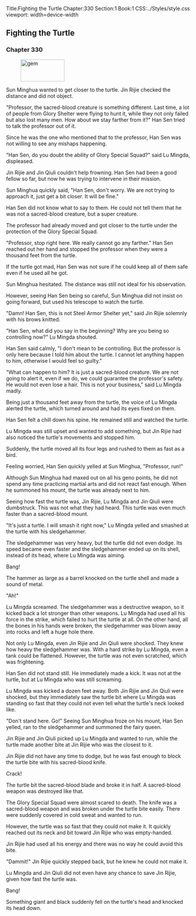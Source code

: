 Title:Fighting the Turtle 
Chapter:330 
Section:1 
Book:1 
CSS:../Styles/style.css 
viewport: width=device-width
  
## Fighting the Turtle
### Chapter 330 
<figure>
	<img src="../Images/gem.gif" alt="gem" id="gem" width="120" height="60" />
</figure>
  

  
  Sun Minghua wanted to get closer to the turtle. Jin Rijie checked the distance and did not object.

"Professor, the sacred-blood creature is something different. Last time, a lot of people from Glory Shelter were flying to hunt it, while they not only failed but also lost many men. How about we stay farther from it?" Han Sen tried to talk the professor out of it.

Since he was the one who mentioned that to the professor, Han Sen was not willing to see any mishaps happening.

"Han Sen, do you doubt the ability of Glory Special Squad?" said Lu Mingda, displeased.

Jin Rijie and Jin Qiuli couldn't help frowning. Han Sen had been a good fellow so far, but now he was trying to intervene in their mission.

Sun Minghua quickly said, "Han Sen, don't worry. We are not trying to approach it, just get a bit closer. It will be fine."

Han Sen did not know what to say to them. He could not tell them that he was not a sacred-blood creature, but a super creature.

The professor had already moved and got closer to the turtle under the protection of the Glory Special Squad.

"Professor, stop right here. We really cannot go any farther." Han Sen reached out her hand and stopped the professor when they were a thousand feet from the turtle.

If the turtle got mad, Han Sen was not sure if he could keep all of them safe even if he used all he got.

Sun Minghua hesitated. The distance was still not ideal for his observation.

However, seeing Han Sen being so careful, Sun Minghua did not insist on going forward, but used his telescope to watch the turtle.

"Damn! Han Sen, this is not Steel Armor Shelter yet," said Jin Rijie solemnly with his brows knitted.

"Han Sen, what did you say in the beginning? Why are you being so controlling now?" Lu Mingda shouted.

Han Sen said calmly, "I don't mean to be controlling. But the professor is only here because I told him about the turtle. I cannot let anything happen to him, otherwise I would feel so guilty."

"What can happen to him? It is just a sacred-blood creature. We are not going to alert it, even if we do, we could guarantee the professor's safety. He would not even lose a hair. This is not your business," said Lu Mingda madly.

Being just a thousand feet away from the turtle, the voice of Lu Mingda alerted the turtle, which turned around and had its eyes fixed on them.

Han Sen felt a chill down his spine. He remained still and watched the turtle.

Lu Mingda was still upset and wanted to add something, but Jin Rijie had also noticed the turtle's movements and stopped him.

Suddenly, the turtle moved all its four legs and rushed to them as fast as a bird.

Feeling worried, Han Sen quickly yelled at Sun Minghua, "Professor, run!"

Although Sun Minghua had maxed out on all his geno points, he did not spend any time practicing martial arts and did not react fast enough. When he summoned his mount, the turtle was already next to him.

Seeing how fast the turtle was, Jin Rijie, Lu Mingda and Jin Qiuli were dumbstruck. This was not what they had heard. This turtle was even much faster than a sacred-blood mount.

"It's just a turtle. I will smash it right now," Lu Mingda yelled and smashed at the turtle with his sledgehammer.

The sledgehammer was very heavy, but the turtle did not even dodge. Its speed became even faster and the sledgehammer ended up on its shell, instead of its head, where Lu Mingda was aiming.

Bang!

The hammer as large as a barrel knocked on the turtle shell and made a sound of metal.

"Ah!"

Lu Mingda screamed. The sledgehammer was a destructive weapon, so it kicked back a lot stronger than other weapons. Lu Mingda had used all his force in the strike, which failed to hurt the turtle at all. On the other hand, all the bones in his hands were broken, the sledgehammer was blown away into rocks and left a huge hole there.

Not only Lu Mingda, even Jin Rijie and Jin Qiuli were shocked. They knew how heavy the sledgehammer was. With a hard strike by Lu Mingda, even a tank could be flattened. However, the turtle was not even scratched, which was frightening.

Han Sen did not stand still. He immediately made a kick. It was not at the turtle, but at Lu Mingda who was still screaming.

Lu Mingda was kicked a dozen feet away. Both Jin Rijie and Jin Qiuli were shocked, but they immediately saw the turtle bit where Lu Mingda was standing so fast that they could not even tell what the turtle's neck looked like.

"Don't stand here. Go!" Seeing Sun Minghua froze on his mount, Han Sen yelled, ran to the sledgehammer and summoned the fairy queen.

Jin Rijie and Jin Qiuli picked up Lu Mingda and wanted to run, while the turtle made another bite at Jin Rijie who was the closest to it.

Jin Rijie did not have any time to dodge, but he was fast enough to block the turtle bite with his sacred-blood knife.

Crack!

The turtle bit the sacred-blood blade and broke it in half. A sacred-blood weapon was destroyed like that.

The Glory Special Squad were almost scared to death. The knife was a sacred-blood weapon and was broken under the turtle bite easily. There were suddenly covered in cold sweat and wanted to run.

However, the turtle was so fast that they could not make it. It quickly reached out its neck and bit toward Jin Rijie who was empty-handed.

Jin Rijie had used all his energy and there was no way he could avoid this bite.

"Dammit!" Jin Rijie quickly stepped back, but he knew he could not make it.

Lu Mingda and Jin Qiuli did not even have any chance to save Jin Rijie, given how fast the turtle was.

Bang!

Something giant and black suddenly fell on the turtle's head and knocked its head down.
